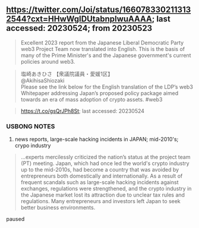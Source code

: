 ## https://twitter.com/Joi/status/1660783302113132544?cxt=HHwWgIDUtabnpIwuAAAA; last accessed: 20230524; from 20230523

> Excellent 2023 report from the Japanese Liberal Democratic Party web3 Project Team now translated into English. This is the basis of many of the Prime Minister's and the Japanese government's current policies around web3.

> 塩崎あきひさ 【衆議院議員・愛媛1区】<br/>
> @AkihisaShiozaki<br/>
> Please see the link below for the English translation of the LDP’s web3 Whitepaper addressing Japan’s proposed policy package aimed towards an era of mass adoption of crypto assets. #web3 

> https://t.co/gsQrJPh8St; last accessed: 20230524

### USBONG NOTES

1) news reports, large-scale hacking incidents in JAPAN; mid-2010's; crypo industry

> ...experts mercilessly criticized the nation’s status at the project team (PT) meeting. Japan, which had once led the world's crypto industry up to the mid-2010s, had become a country that was avoided by entrepreneurs both domestically and internationally. As a result of frequent scandals such as large-scale hacking incidents against exchanges, regulations were strengthened, and the crypto industry in the Japanese market lost its attraction due to unclear tax rules and regulations. Many entrepreneurs and investors left Japan to seek better business environments.

paused
